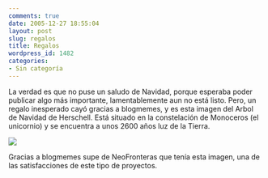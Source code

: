 ```yaml
---
comments: true
date: 2005-12-27 18:55:04
layout: post
slug: regalos
title: Regalos
wordpress_id: 1482
categories:
- Sin categoría
---
```


La verdad es que no puse un saludo de Navidad, porque esperaba poder publicar algo más importante, lamentablemente aun no está listo.
Pero, un regalo inesperado cayó gracias a blogmemes, y es esta imagen del Arbol de Navidad de Herschell. Está situado en la constelación de Monoceros (el unicornio) y se encuentra a unos 2600 años luz de la Tierra.

![](http://www.lnds.net/blog/wp-content/uploads/2011/01/arbol_de_navidad.jpg)

Gracias a blogmemes supe de NeoFronteras que tenía esta imagen, una de las satisfacciones de este tipo de proyectos.
